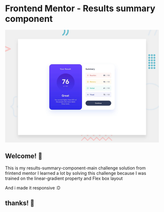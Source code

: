 # Frontend Mentor - Results summary component

![Design preview for the Results summary component coding challenge](./design/desktop-preview.jpg)

## Welcome! 👋

This is my results-summary-component-main challenge solution from frintend mentor
I learned a lot by solving this challenge because I was trained on the linear-gradient property and Flex box layout 

And i made it responsive :D 

## thanks! 👋


